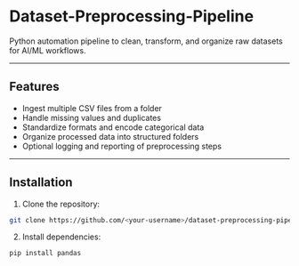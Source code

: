 # Dataset-Preprocessing-Pipeline
Python automation pipeline to clean, transform, and organize raw datasets for AI/ML workflows.

---

## Features

- Ingest multiple CSV files from a folder
- Handle missing values and duplicates
- Standardize formats and encode categorical data
- Organize processed data into structured folders
- Optional logging and reporting of preprocessing steps

---

## Installation

1. Clone the repository:
```bash
git clone https://github.com/<your-username>/dataset-preprocessing-pipeline.git
```

2. Install dependencies:
```bash
pip install pandas
```
